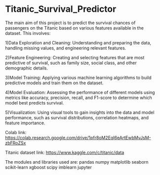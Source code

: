 # Titanic_Survival_Predictor

The main aim of this project is to predict the survival chances of passengers on the Titanic based on various features available in the dataset. This involves:

1)Data Exploration and Cleaning: Understanding and preparing the data, handling missing values, and engineering relevant features.

2)Feature Engineering: Creating and selecting features that are most predictive of survival, such as family size, social class, and other demographic details.

3)Model Training: Applying various machine learning algorithms to build predictive models and train them on the dataset.

4)Model Evaluation: Assessing the performance of different models using metrics like accuracy, precision, recall, and F1-score to determine which model best predicts survival.

5)Visualization: Using visual tools to gain insights into the data and model performance, such as survival distributions, correlation heatmaps, and feature importance.

Colab link: https://colab.research.google.com/drive/1pfr8oM2EqI6eArtEwbMvJsM-zbFRoZSx

Titanic dataset link: https://www.kaggle.com/c/titanic/data

The modules and libraries used are:
pandas
numpy
matplotlib
seaborn
scikit-learn
xgboost
scipy
imblearn
jupyter
